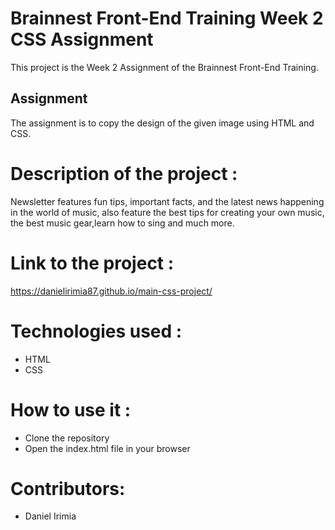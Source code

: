# Brainnest Front-End Training Week 2 CSS Assignment
This project is the Week 2 Assignment of the Brainnest Front-End Training. 

## Assignment
The assignment is to copy the design of the given image using HTML and CSS. 

# Description of the project :

 Newsletter features fun tips, important facts, and the latest news happening in the world of music, also feature the best tips for creating your own music, the best music gear,learn how to sing and much more.
 
# Link to the project : 
https://danielirimia87.github.io/main-css-project/


# Technologies used :
- HTML
- CSS

# How to use it :
- Clone the repository
- Open the index.html file in your browser


# Contributors:
- Daniel Irimia
